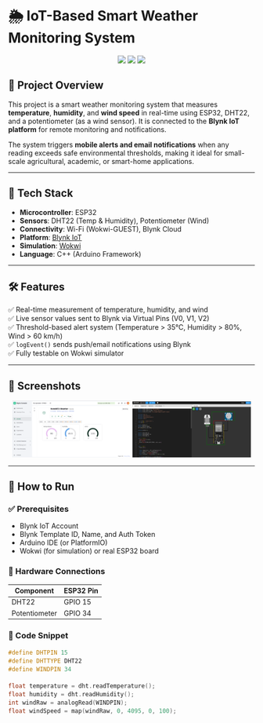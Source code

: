 # 🌦️ IoT-Based Smart Weather Monitoring System

<p align="center">
  <img src="https://img.shields.io/badge/Platform-ESP32-blue?style=for-the-badge"/>
  <img src="https://img.shields.io/badge/Sensors-DHT22%2C%20Potentiometer-orange?style=for-the-badge"/>
  <img src="https://img.shields.io/badge/Cloud-Blynk-green?style=for-the-badge"/>
</p>

## 📌 Project Overview

This project is a smart weather monitoring system that measures **temperature**, **humidity**, and **wind speed** in real-time using ESP32, DHT22, and a potentiometer (as a wind sensor). It is connected to the **Blynk IoT platform** for remote monitoring and notifications.

The system triggers **mobile alerts and email notifications** when any reading exceeds safe environmental thresholds, making it ideal for small-scale agricultural, academic, or smart-home applications.

---

## 🧰 Tech Stack

- **Microcontroller**: ESP32
- **Sensors**: DHT22 (Temp & Humidity), Potentiometer (Wind)
- **Connectivity**: Wi-Fi (Wokwi-GUEST), Blynk Cloud
- **Platform**: [Blynk IoT](https://blynk.io/)
- **Simulation**: [Wokwi](https://wokwi.com/)
- **Language**: C++ (Arduino Framework)

---

## 🛠️ Features

✅ Real-time measurement of temperature, humidity, and wind  
✅ Live sensor values sent to Blynk via Virtual Pins (V0, V1, V2)  
✅ Threshold-based alert system (Temperature > 35°C, Humidity > 80%, Wind > 60 km/h)  
✅ `logEvent()` sends push/email notifications using Blynk  
✅ Fully testable on Wokwi simulator

---

## 📸 Screenshots

<p align="center">
  <img src="image1.png" alt="Blynk Dashboard Screenshot" width="48%"/>
  <img src="image2.png" alt="Wokwi Simulation Screenshot" width="48%"/>
</p>

---

## 🚀 How to Run

### ✅ Prerequisites
- Blynk IoT Account
- Blynk Template ID, Name, and Auth Token
- Arduino IDE (or PlatformIO)
- Wokwi (for simulation) or real ESP32 board

### 🔌 Hardware Connections
| Component      | ESP32 Pin |
|----------------|-----------|
| DHT22          | GPIO 15   |
| Potentiometer  | GPIO 34   |

### 🧾 Code Snippet

```cpp
#define DHTPIN 15
#define DHTTYPE DHT22
#define WINDPIN 34

float temperature = dht.readTemperature();
float humidity = dht.readHumidity();
int windRaw = analogRead(WINDPIN);
float windSpeed = map(windRaw, 0, 4095, 0, 100);
